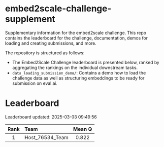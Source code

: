 # embed2scale-challenge-supplement
Supplementary information for the embed2scale challenge. This repo contains the leaderboard for the challenge, documentation, demos for loading and creating submissions, and more.

The repository is structured as follows:
- The Embed2Scale Challenge leaderboard is presented below, ranked by aggregating the rankings on the individual downstream tasks.
- `data_loading_submission_demo/`: Contains a demo how to load the challenge data as well as structuring embeddings to be ready for submission on eval.ai.

# Leaderboard
Leaderboard updated: 2025-03-03 09:49:56
    
| Rank | Team | Mean Q |
| :----: | :---- | :------: |
| 1 | Host\_76534\_Team | 0.822 |


